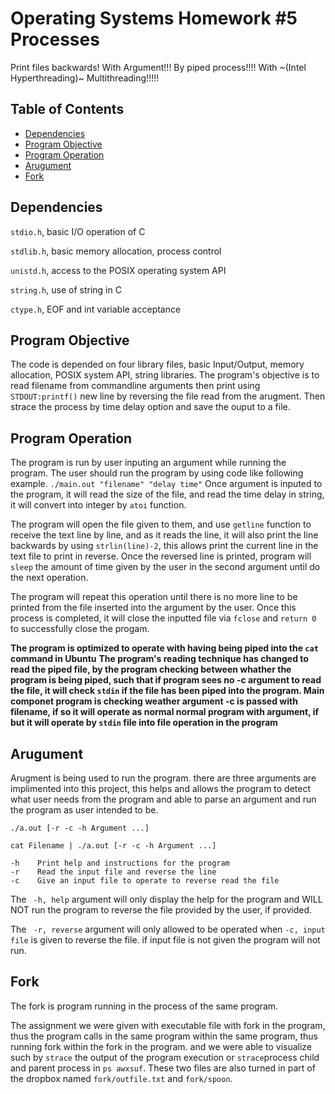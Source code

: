 # Operating Systems Homework #5 Processes

Print files backwards! With Argument!!! By piped process!!!! With ~(Intel Hyperthreading)~ Multithreading!!!!!

## Table of Contents
- [Dependencies](#dependencies)
- [Program Objective](#program-objective)
- [Program Operation](#program-operation)
- [Arugument](#arugument)
- [Fork](#fork)

## Dependencies
```stdio.h```, basic I/O operation of C

```stdlib.h```, basic memory allocation, process control

```unistd.h```, access to the POSIX operating system API

```string.h```, use of string in C

```ctype.h```, EOF and int variable acceptance

## Program Objective

The code is depended on four library files, basic Input/Output, memory allocation,
POSIX system API, string libraries. The program's objective is to read filename from
commandline arguments then print using ```STDOUT:printf()``` new line by reversing the file read from the
arugment. Then strace the process by time delay option and save the ouput to a file.

## Program Operation

The program is run by user inputing an argument while running the program. The user
should run the program by using code like following example. ```./main.out "filename" "delay time"```
Once argument is inputed to the program, it will read the size of the file, and read
the time delay in string, it will convert into integer by ```atoi``` function.

The program will open the file given to them, and use ```getline``` function to 
receive the text line by line, and as it reads the line, it will also print the
line backwards by using ```strlin(line)-2```, this allows print the current
line in the text file to print in reverse. Once the reversed line is printed,
program will ```sleep``` the amount of time given by the user in the second
argument until do the next operation.

The program will repeat this operation until there is no more line to be printed
from the file inserted into the argument by the user. Once this process is completed,
it will close the inputted file via ```fclose``` and ```return 0``` to successfully
close the progam.

**The program is optimized to operate with having being piped into the ```cat``` command in Ubuntu**
**The program's reading technique has changed to read the piped file, by the program checking between whather the program is being piped, such that if program sees no -c argument to read the file, it will check ```stdin``` if the file has been piped into the program. Main componet program is checking weather argument -c is passed with filename, if so it will operate as normal normal program with argument, if but it will operate by ```stdin``` file into file operation in the program**

## Arugument

Arugment is being used to run the program. there are three arguments are implimented into this project,
this helps and allows the program to detect what user needs from the program and able to parse an argument
and run the program as user intended to be.

```
./a.out [-r -c -h Argument ...]

cat Filename | ./a.out [-r -c -h Argument ...]
```


``` 
-h    Print help and instructions for the program
-r    Read the input file and reverse the line
-c    Give an input file to operate to reverse read the file
```

The ``` -h, help``` argument will only display the help for the program and WILL NOT run the program to reverse the
file provided by the user, if provided. 

The ``` -r, reverse``` argument will only allowed to be operated when ```-c, input file``` is given to reverse the
file. if input file is not given the program will not run.

## Fork

The fork is program running in the process of the same program.

The assignment we were given with executable file with fork in the program, thus the program calls in the same program within the same program, thus running fork within the fork in the program. and we were able to visualize such by ```strace``` the output of the program execution or ```strace```process child and parent process in ```ps awxsuf```. These two files are also turned in part of the dropbox named ```fork/outfile.txt``` and ```fork/spoon```.
